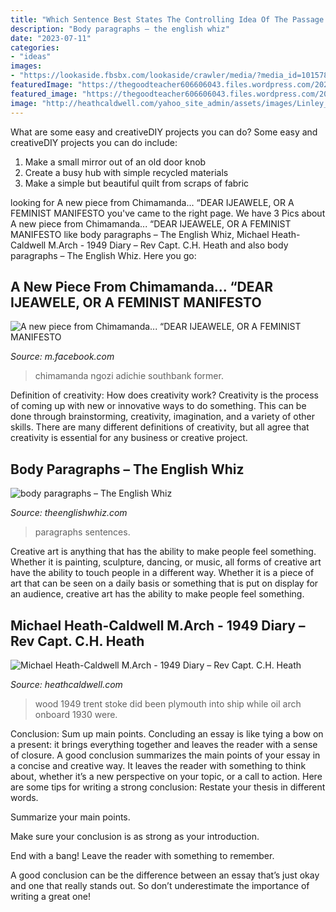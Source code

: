 ```yaml
---
title: "Which Sentence Best States The Controlling Idea Of The Passage ~ Paragraphs Sentences"
description: "Body paragraphs – the english whiz"
date: "2023-07-11"
categories:
- "ideas"
images:
- "https://lookaside.fbsbx.com/lookaside/crawler/media/?media_id=10157822076950944"
featuredImage: "https://thegoodteacher606606043.files.wordpress.com/2020/11/image.jpg?w=580"
featured_image: "https://thegoodteacher606606043.files.wordpress.com/2020/11/image.jpg?w=580"
image: "http://heathcaldwell.com/yahoo_site_admin/assets/images/Linley_Wood_Stoke_on_Trent.12622144_std.jpg"
---
```



What are some easy and creativeDIY projects you can do?
Some easy and creativeDIY projects you can do include:
1. Make a small mirror out of an old door knob
2. Create a busy hub with simple recycled materials
3. Make a simple but beautiful quilt from scraps of fabric

	

		
looking for A new piece from Chimamanda... “DEAR IJEAWELE, OR A FEMINIST MANIFESTO you've came to the right page. We have 3 Pics about A new piece from Chimamanda... “DEAR IJEAWELE, OR A FEMINIST MANIFESTO like body paragraphs – The English Whiz, Michael Heath-Caldwell M.Arch - 1949 Diary – Rev Capt. C.H. Heath and also body paragraphs – The English Whiz. Here you go:
		
    
## A New Piece From Chimamanda... “DEAR IJEAWELE, OR A FEMINIST MANIFESTO

<img loading=lazy src="https://lookaside.fbsbx.com/lookaside/crawler/media/?media_id=10157822076950944" onerror="this.onerror=null;this.src='https://tse3.mm.bing.net/th?id=OIP.8pcIgcl5MR6KavKZAT73JAHaLH&amp;pid=15.1';" alt="A new piece from Chimamanda... “DEAR IJEAWELE, OR A FEMINIST MANIFESTO">

_Source: m.facebook.com_

>chimamanda ngozi adichie southbank former. 

	

Definition of creativity: How does creativity work?
Creativity is the process of coming up with new or innovative ways to do something. This can be done through brainstorming, creativity, imagination, and a variety of other skills. There are many different definitions of creativity, but all agree that creativity is essential for any business or creative project.

    
## Body Paragraphs – The English Whiz

<img loading=lazy src="https://thegoodteacher606606043.files.wordpress.com/2020/11/image.jpg?w=580" onerror="this.onerror=null;this.src='https://tse1.mm.bing.net/th?id=OIP.tTdBnuy44BXzSjJHTlIh4QHaEw&amp;pid=15.1';" alt="body paragraphs – The English Whiz">

_Source: theenglishwhiz.com_

>paragraphs sentences. 

	

Creative art is anything that has the ability to make people feel something. Whether it is painting, sculpture, dancing, or music, all forms of creative art have the ability to touch people in a different way. Whether it is a piece of art that can be seen on a daily basis or something that is put on display for an audience, creative art has the ability to make people feel something.

    
## Michael Heath-Caldwell M.Arch - 1949 Diary – Rev Capt. C.H. Heath

<img loading=lazy src="http://heathcaldwell.com/yahoo_site_admin/assets/images/Linley_Wood_Stoke_on_Trent.12622144_std.jpg" onerror="this.onerror=null;this.src='https://tse2.mm.bing.net/th?id=OIP.AQNpBi67gPmcan2o7ZmHRwHaE-&amp;pid=15.1';" alt="Michael Heath-Caldwell M.Arch - 1949 Diary – Rev Capt. C.H. Heath">

_Source: heathcaldwell.com_

>wood 1949 trent stoke did been plymouth into ship while oil arch onboard 1930 were. 

	

Conclusion: Sum up main points.
Concluding an essay is like tying a bow on a present: it brings everything together and leaves the reader with a sense of closure. A good conclusion summarizes the main points of your essay in a concise and creative way. It leaves the reader with something to think about, whether it’s a new perspective on your topic, or a call to action. Here are some tips for writing a strong conclusion:
 Restate your thesis in different words.

Summarize your main points.

Make sure your conclusion is as strong as your introduction.

End with a bang! Leave the reader with something to remember.

A good conclusion can be the difference between an essay that’s just okay and one that really stands out. So don’t underestimate the importance of writing a great one!

